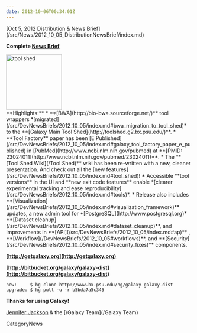 ```yaml
---
date: 2012-10-06T00:34:01Z
---
```

<div class='newsItemHeader'>[Oct 5, 2012 Distribution & News Brief](/src/News/2012_10_05_DistributionNewsBrief/index.md)</div>

**Complete [News Brief](/src/DevNewsBriefs/2012_10_05/index.md)**
<div class='right'><a href='http://toolshed.g2.bx.psu.edu'><img src='/Images/Logos/ToolShed.jpg' alt='tool shed' width="150px" /></a></div>
**Highlights:**
* **[BWA](http://bio-bwa.sourceforge.net/)** tool wrappers *[migrated](/src/DevNewsBriefs/2012_10_05/index.md#bwa_migration_to_tool_shed)* to the **[Galaxy Main Tool Shed](http://toolshed.g2.bx.psu.edu/)**. 
* **Tool Factory** paper has been [E Published](/src/DevNewsBriefs/2012_10_05/index.md#galaxy_tool_factory_paper_e_published) in [PubMed](http://www.ncbi.nlm.nih.gov/pubmed) at **[PMID: 23024011](http://www.ncbi.nlm.nih.gov/pubmed/23024011)**.
* The **[Tool Shed Wiki](/Tool Shed)** wiki has been re-written with a new, cleaner presentation. And check out all the [new features](/src/DevNewsBriefs/2012_10_05/index.md#tool_shed)!
* Accessible **tool versions** in the UI and **new exit code features** enable *[clearer experimental tracking and ease reproducibility](/src/DevNewsBriefs/2012_10_05/index.md#tools)*.
* Release also includes **[Visualization](/src/DevNewsBriefs/2012_10_05/index.md#visualization_framework)** updates, a new admin tool for *[PostgreSQL](http://www.postgresql.org)* **[Dataset cleanup](/src/DevNewsBriefs/2012_10_05/index.md#dataset_cleanup)**, and improvements in **[API](/src/DevNewsBriefs/2012_10_05/index.md#ap)** , **[Workflow](/DevNewsBriefs/2012_10_05#workflows)**,  and **[Security](/src/DevNewsBriefs/2012_10_05/index.md#security_fixes)** components.

**[http://getgalaxy.org](http://getgalaxy.org)**

**[http://bitbucket.org/galaxy/galaxy-dist](http://bitbucket.org/galaxy/galaxy-dist)**
```
new:     $ hg clone http://www.bx.psu.edu/hg/galaxy galaxy-dist
upgrade: $ hg pull -u -r b5bda7a5c345
```


**Thanks for using Galaxy!**

[Jennifer Jackson](/src/JenniferJackson/index.md) & the [/Galaxy Team](/Galaxy Team)


CategoryNews
